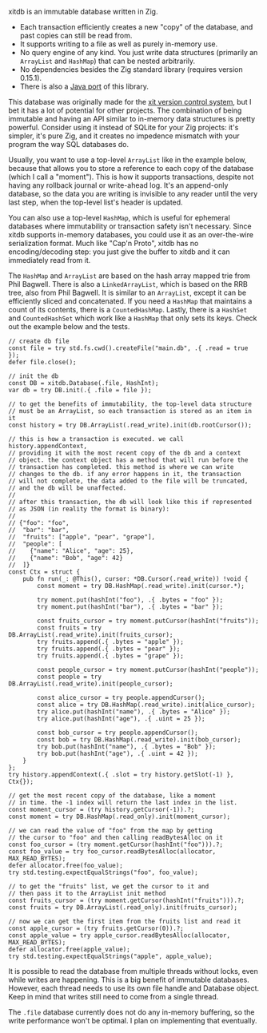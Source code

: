 xitdb is an immutable database written in Zig.

* Each transaction efficiently creates a new "copy" of the database, and past copies can still be read from.
* It supports writing to a file as well as purely in-memory use.
* No query engine of any kind. You just write data structures (primarily an `ArrayList` and `HashMap`) that can be nested arbitrarily.
* No dependencies besides the Zig standard library (requires version 0.15.1).
* There is also a [Java port](https://github.com/radarroark/xitdb-java) of this library.

This database was originally made for the [xit version control system](https://github.com/radarroark/xit), but I bet it has a lot of potential for other projects. The combination of being immutable and having an API similar to in-memory data structures is pretty powerful. Consider using it instead of SQLite for your Zig projects: it's simpler, it's pure Zig, and it creates no impedence mismatch with your program the way SQL databases do.

Usually, you want to use a top-level `ArrayList` like in the example below, because that allows you to store a reference to each copy of the database (which I call a "moment"). This is how it supports transactions, despite not having any rollback journal or write-ahead log. It's an append-only database, so the data you are writing is invisible to any reader until the very last step, when the top-level list's header is updated.

You can also use a top-level `HashMap`, which is useful for ephemeral databases where immutability or transaction safety isn't necessary. Since xitdb supports in-memory databases, you could use it as an over-the-wire serialization format. Much like "Cap'n Proto", xitdb has no encoding/decoding step: you just give the buffer to xitdb and it can immediately read from it.

The `HashMap` and `ArrayList` are based on the hash array mapped trie from Phil Bagwell. There is also a `LinkedArrayList`, which is based on the RRB tree, also from Phil Bagwell. It is similar to an `ArrayList`, except it can be efficiently sliced and concatenated. If you need a `HashMap` that maintains a count of its contents, there is a `CountedHashMap`. Lastly, there is a `HashSet` and `CountedHashSet` which work like a `HashMap` that only sets its keys. Check out the example below and the tests.

```zig
// create db file
const file = try std.fs.cwd().createFile("main.db", .{ .read = true });
defer file.close();

// init the db
const DB = xitdb.Database(.file, HashInt);
var db = try DB.init(.{ .file = file });

// to get the benefits of immutability, the top-level data structure
// must be an ArrayList, so each transaction is stored as an item in it
const history = try DB.ArrayList(.read_write).init(db.rootCursor());

// this is how a transaction is executed. we call history.appendContext,
// providing it with the most recent copy of the db and a context
// object. the context object has a method that will run before the
// transaction has completed. this method is where we can write
// changes to the db. if any error happens in it, the transaction
// will not complete, the data added to the file will be truncated,
// and the db will be unaffected.
//
// after this transaction, the db will look like this if represented
// as JSON (in reality the format is binary):
//
// {"foo": "foo",
//  "bar": "bar",
//  "fruits": ["apple", "pear", "grape"],
//  "people": [
//    {"name": "Alice", "age": 25},
//    {"name": "Bob", "age": 42}
//  ]}
const Ctx = struct {
    pub fn run(_: @This(), cursor: *DB.Cursor(.read_write)) !void {
        const moment = try DB.HashMap(.read_write).init(cursor.*);

        try moment.put(hashInt("foo"), .{ .bytes = "foo" });
        try moment.put(hashInt("bar"), .{ .bytes = "bar" });

        const fruits_cursor = try moment.putCursor(hashInt("fruits"));
        const fruits = try DB.ArrayList(.read_write).init(fruits_cursor);
        try fruits.append(.{ .bytes = "apple" });
        try fruits.append(.{ .bytes = "pear" });
        try fruits.append(.{ .bytes = "grape" });

        const people_cursor = try moment.putCursor(hashInt("people"));
        const people = try DB.ArrayList(.read_write).init(people_cursor);

        const alice_cursor = try people.appendCursor();
        const alice = try DB.HashMap(.read_write).init(alice_cursor);
        try alice.put(hashInt("name"), .{ .bytes = "Alice" });
        try alice.put(hashInt("age"), .{ .uint = 25 });

        const bob_cursor = try people.appendCursor();
        const bob = try DB.HashMap(.read_write).init(bob_cursor);
        try bob.put(hashInt("name"), .{ .bytes = "Bob" });
        try bob.put(hashInt("age"), .{ .uint = 42 });
    }
};
try history.appendContext(.{ .slot = try history.getSlot(-1) }, Ctx{});

// get the most recent copy of the database, like a moment
// in time. the -1 index will return the last index in the list.
const moment_cursor = (try history.getCursor(-1)).?;
const moment = try DB.HashMap(.read_only).init(moment_cursor);

// we can read the value of "foo" from the map by getting
// the cursor to "foo" and then calling readBytesAlloc on it
const foo_cursor = (try moment.getCursor(hashInt("foo"))).?;
const foo_value = try foo_cursor.readBytesAlloc(allocator, MAX_READ_BYTES);
defer allocator.free(foo_value);
try std.testing.expectEqualStrings("foo", foo_value);

// to get the "fruits" list, we get the cursor to it and
// then pass it to the ArrayList init method
const fruits_cursor = (try moment.getCursor(hashInt("fruits"))).?;
const fruits = try DB.ArrayList(.read_only).init(fruits_cursor);

// now we can get the first item from the fruits list and read it
const apple_cursor = (try fruits.getCursor(0)).?;
const apple_value = try apple_cursor.readBytesAlloc(allocator, MAX_READ_BYTES);
defer allocator.free(apple_value);
try std.testing.expectEqualStrings("apple", apple_value);
```

It is possible to read the database from multiple threads without locks, even while writes are happening. This is a big benefit of immutable databases. However, each thread needs to use its own file handle and Database object. Keep in mind that writes still need to come from a single thread.

The `.file` database currently does not do any in-memory buffering, so the write performance won't be optimal. I plan on implementing that eventually.
